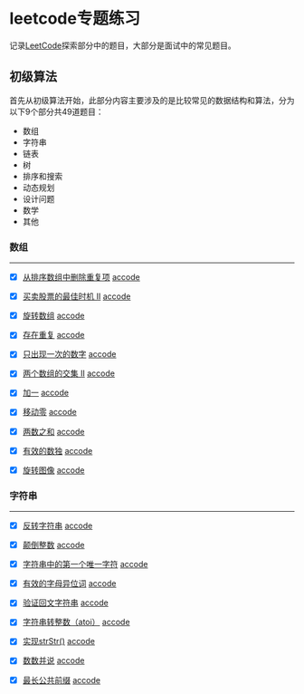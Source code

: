 # leetcode专题练习
记录[LeetCode](https://leetcode-cn.com/explore/)探索部分中的题目，大部分是面试中的常见题目。

## 初级算法

首先从初级算法开始，此部分内容主要涉及的是比较常见的数据结构和算法，分为以下9个部分共49道题目：

* 数组
* 字符串
* 链表
* 树
* 排序和搜索
* 动态规划
* 设计问题
* 数学
* 其他

### 数组
---
* [x] [从排序数组中删除重复项](https://leetcode-cn.com/explore/interview/card/top-interview-questions-easy/1/array/21/) [accode](./Array/removeDuplicate.js)

* [x] [买卖股票的最佳时机 II](https://leetcode-cn.com/explore/interview/card/top-interview-questions-easy/1/array/22/) [accode](./Array/maxProfix.js)

* [x] [旋转数组](https://leetcode-cn.com/explore/interview/card/top-interview-questions-easy/1/array/23/) [accode](./Array/rotate.js)

* [x] [存在重复](https://leetcode-cn.com/explore/interview/card/top-interview-questions-easy/1/array/24/) [accode](./Array/containsDuplicate.js)

* [x] [只出现一次的数字](https://leetcode-cn.com/explore/interview/card/top-interview-questions-easy/1/array/25/) [accode](./Array/singleNumber.js)

* [x] [两个数组的交集 II](https://leetcode-cn.com/explore/interview/card/top-interview-questions-easy/1/array/26/) [accode](./Array/intersect.js)

* [x] [加一](https://leetcode-cn.com/explore/interview/card/top-interview-questions-easy/1/array/27/) [accode](./Array/plusOne.js)

* [x] [移动零](https://leetcode-cn.com/explore/interview/card/top-interview-questions-easy/1/array/28/) [accode](./Array/moveZeroes.js)

* [x] [两数之和](https://leetcode-cn.com/explore/interview/card/top-interview-questions-easy/1/array/29/) [accode](./Array/twoSum.js)

* [x] [有效的数独](https://leetcode-cn.com/explore/interview/card/top-interview-questions-easy/1/array/30/) [accode](./Array/isValidSudoku.js)

* [x] [旋转图像](https://leetcode-cn.com/explore/interview/card/top-interview-questions-easy/1/array/31/) [accode](./Array/rotateMatrix.js)


### 字符串
---
* [x] [反转字符串](https://leetcode-cn.com/explore/interview/card/top-interview-questions-easy/5/strings/32/) [accode](./String/reverseString.js)

* [x] [颠倒整数](https://leetcode-cn.com/explore/interview/card/top-interview-questions-easy/5/strings/33/) [accode](./String/reverse.js)

* [x] [字符串中的第一个唯一字符](https://leetcode-cn.com/explore/interview/card/top-interview-questions-easy/5/strings/34/) [accode](./String/firstUniqChar.js)

* [x] [有效的字母异位词](https://leetcode-cn.com/explore/interview/card/top-interview-questions-easy/5/strings/35/) [accode](./String/isAnagram.js)

* [x] [验证回文字符串](https://leetcode-cn.com/explore/interview/card/top-interview-questions-easy/5/strings/36/) [accode](./String/isPalindrome.js)

* [x] [字符串转整数（atoi）](https://leetcode-cn.com/explore/interview/card/top-interview-questions-easy/5/strings/37/) [accode](./String/myAtoi.js)

* [x] [实现strStr()](https://leetcode-cn.com/explore/interview/card/top-interview-questions-easy/5/strings/38/) [accode](./String/strStr.js)

* [x] [数数并说](https://leetcode-cn.com/explore/interview/card/top-interview-questions-easy/5/strings/39/) [accode](./String/countAndSay.js)

* [x] [最长公共前缀](https://leetcode-cn.com/explore/interview/card/top-interview-questions-easy/5/strings/40/) [accode](./String/longestCommonPrefix.js)
